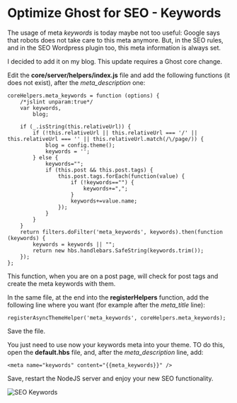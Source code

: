 # Optimize Ghost for SEO - Keywords

The usage of meta *keywords* is today maybe not too useful: Google says that robots does not take care to this meta anymore.
But, in the SEO rules, and in the SEO Wordpress plugin too, this meta information is always set.

I decided to add it on my blog. This update requires a Ghost core change.

Edit the **core/server/helpers/index.js** file and add the following functions (it does not exist), after the *meta_description* one:

<pre class="language-javascript"><code class="language-javascript">coreHelpers.meta_keywords = function (options) {
    /*jslint unparam:true*/
    var keywords,
        blog;

    if (_.isString(this.relativeUrl)) {
        if (!this.relativeUrl || this.relativeUrl === '/' || this.relativeUrl === '' || this.relativeUrl.match(/\/page/)) {
            blog = config.theme();
            keywords = '';
        } else {
            keywords="";
            if (this.post && this.post.tags) {
                this.post.tags.forEach(function(value) {
                    if (!keywords=="") {
                        keywords+=",";
                    }
                    keywords+=value.name;
                });
            }
        }
    }
    return filters.doFilter('meta_keywords', keywords).then(function (keywords) {
        keywords = keywords || "";
        return new hbs.handlebars.SafeString(keywords.trim());
    });
};</code></pre>

This function, when you are on a post page, will check for post tags and create the meta keywords with them.

In the same file, at the end into the **registerHelpers** function, add the following line where you want (for example after the *meta_title* line):

<pre class="language-javascript"><code class="language-javascript">registerAsyncThemeHelper('meta_keywords', coreHelpers.meta_keywords);</code></pre>

Save the file.

You just need to use now your keywords meta into your theme.
TO do this, open the **default.hbs** file, and, after the *meta_description* line, add:

<pre class="language-html"><code class="language-html">&lt;meta name="keywords" content="{{meta_keywords}}" /&gt;</code></pre>

Save, restart the NodeJS server and enjoy your new SEO functionality.

![SEO Keywords](https://res.cloudinary.com/blog-mornati-net/image/upload/v1413061110/vp9xarfud0azpsmfxrel.png)